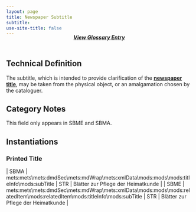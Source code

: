 ```yaml
---
layout: page
title: Newspaper Subtitle
subtitle:  
use-site-title: false
---
```


<h4 style="text-align:center;font-style:italic;margin-top:-20px;margin-bottom:50px;"><a href="../../glossary/newspaper-subtitle">View Glossary Entry</a></h4>

## Technical Definition

The subtitle, which is intended to provide clarification of the
[**newspaper title**](../newspaper-title), may be taken from the physical object, or an
amalgamation chosen by the cataloguer.
## Category Notes

This field only appears in SBME and SBMA.

## Instantiations

### Printed Title  

| SBMA  |  mets:mets\\mets:dmdSec\\mets:mdWrap\\mets:xmlData\\mods:mods\\mods:titleInfo\\mods:subTitle  | STR | Blätter zur Pflege der Heimatkunde |
| SBME  |  mets:mets\\mets:dmdSec\\mets:mdWrap\\mets:xmlData\\mods:mods\\mods:relatedItem\\mods:relatedItem\\mods:titleInfo\\mods:subTitle | STR | Blätter zur Pflege der Heimatkunde |

